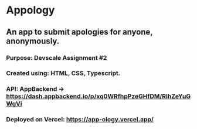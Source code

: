 # Appology
## An app to submit apologies for anyone, anonymously.
### Purpose: Devscale Assignment #2

### Created using: HTML, CSS, Typescript. 
### API: AppBackend -> https://dash.appbackend.io/p/xq0WRfhpPzeGHfDM/RlhZeYuGWgVi
### Deployed on Vercel: https://app-ology.vercel.app/
